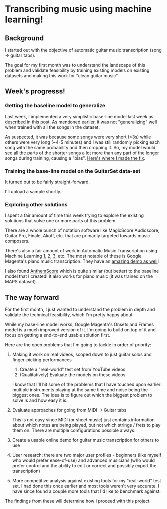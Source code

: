 # Transcribing music using machine learning!

## Background
I started out with the objective of automatic guitar music transcription
(song -> guitar tabs).

The goal for my first month was to understand the landscape of this
problem and validate feasibility by training existing models on existing
datasets and making this work for "clean guitar music".


## Week's progresss!

### Getting the baseline model to generalize
Last week, I implemented a very simplistic base-line model last week as [described
in this post](1-baseline-model.md). As mentioned earlier, it was not
"generalizing" well when trained with all the songs in the dataset.

As suspected, it was because some songs were very short (<3s) while others
were very long (~4-5 minutes) and I was still randomly picking each
song with the same probability and then cropping it. So, my model would
see all the parts of the shorter songs a lot more than any part of the
longer songs during training, causing a "bias".
[Here's where I made the fix](https://github.com/anujkhare/music/commit/e2df09ce6a246ed809100300bce12c5ab66b406d).


### Training the base-line model on the GuitarSet data-set
It turned out to be fairly straight-forward.

I'll upload a sample shortly.
<!--I also tested this on audio from real YouTube videos. It did surprisingly-->
<!--okay,-->


### Exploring other solutions

I spent a fair amount of time this week trying to explore the existing
solutions that solve one or more parts of this problem.

There are a whole bunch of notation software like MagicScore Audioscore,
Guitar Pro, Finale, Akoff, etc. that are primarily targeted towards
music composers.

There's also a fair amount of work in Automatic Music Transcription
using Machine Learning [1](https://ieeexplore.ieee.org/document/7178333),
[2](http://ismir2015.uma.es/articles/227_Paper.pdf), [3](), etc. The most notable of
these is Google Magenta's piano music transcription. They have an
[amazing demo as well](https://magenta.tensorflow.org/oaf-js)!

I also found [AnthemScore](https://www.lunaverus.com/) which is quite
similar (but better) to the baseline model that I created!
It also works for piano music (it was trained on the MAPS dataset).


## The way forward

For the first month, I just wanted to understand the problem in depth
and validate the technical feasibility, which I'm pretty happy about.

While my base-line model works, Google Magenta's Onsets and Frames model
is a much improved version of it. I'm going to build on top of it and
focus on getting a end-to-end usable solution first.

Here are the open problems that I'm going to tackle in order of priority:
1. Making it work on real videos, scoped down to just guitar solos and finger-picking performances
    1. Create a "real-world" test set from YouTube videos
    2. (Qualitatively) Evaluate the models on these videos

    I know that I'll hit some of the problems that I have touched upon
    earlier: multiple instruments playing at the same time and noise
    being the biggest ones. The idea is to figure out which the biggest
    problem to solve is and how easy it is.

2. Evaluate approaches for going from MIDI -> Guitar tabs

    This is not easy since MIDI (or sheet music) just contains
    information about which notes are being played, but not which
    strings / frets to play them on. There are multiple configurations
    possible always.

3. Create a usable online demo for guitar music transcription for others to use

4. User research: there are two major user profiles - beginners (like myself who
    would prefer ease-of-use) and advanced musicians (who would prefer
    control and the ability to edit or correct and possibly export the
    transcription)

5. More competitive analysis against existing tools for my "real-world"
    test set. I had done this once earlier and most tools weren't very
    accurate. I have since found a couple more tools that I'd like to
    benchmark against.

The findings from these will determine how I proceed with this project.
